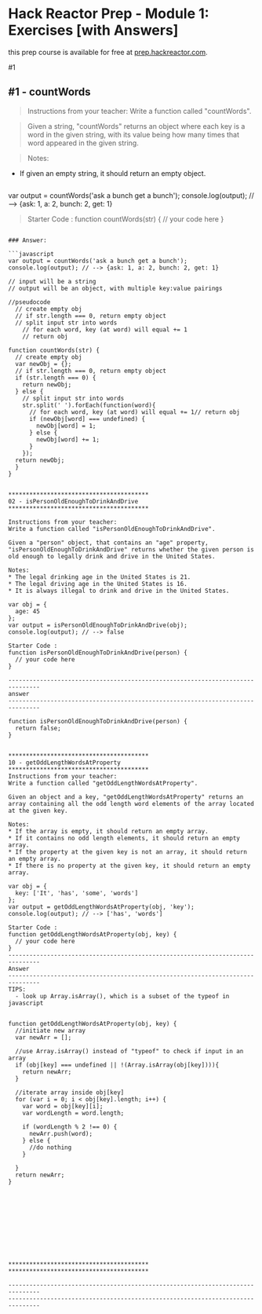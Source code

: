 # Hack Reactor Prep - Module 1: Exercises [with Answers]

this prep course is available for free at [prep.hackreactor.com](http://prep.hackreactor.com/).

 #1
## #1 - countWords


>Instructions from your teacher:
Write a function called "countWords".

>Given a string, "countWords" returns an object where each key is a word in the given string, with its value being how many times that word appeared in the given  string.

>Notes:
* If given an empty string, it should return an empty object.

> ```javascript
var output = countWords('ask a bunch get a bunch');
console.log(output);
// --> {ask: 1, a: 2, bunch: 2, get: 1}

>Starter Code :
function countWords(str) {
  // your code here
}
```

### Answer:

```javascript
var output = countWords('ask a bunch get a bunch');
console.log(output); // --> {ask: 1, a: 2, bunch: 2, get: 1}

// input will be a string
// output will be an object, with multiple key:value pairings

//pseudocode
  // create empty obj
  // if str.length === 0, return empty object
  // split input str into words
    // for each word, key (at word) will equal += 1
    // return obj

function countWords(str) {
  // create empty obj
  var newObj = {};
  // if str.length === 0, return empty object
  if (str.length === 0) {
    return newObj;
  } else {
    // split input str into words
    str.split(' ').forEach(function(word){
      // for each word, key (at word) will equal += 1// return obj
      if (newObj[word] === undefined) {
        newObj[word] = 1;
      } else {
        newObj[word] += 1;
      }
    });
  return newObj;
  }
}
```
~~~~

****************************************
02 - isPersonOldEnoughToDrinkAndDrive
****************************************

Instructions from your teacher:
Write a function called "isPersonOldEnoughToDrinkAndDrive".

Given a "person" object, that contains an "age" property, "isPersonOldEnoughToDrinkAndDrive" returns whether the given person is old enough to legally drink and drive in the United States.

Notes:
* The legal drinking age in the United States is 21.
* The legal driving age in the United States is 16.
* It is always illegal to drink and drive in the United States.

var obj = {
  age: 45
};
var output = isPersonOldEnoughToDrinkAndDrive(obj);
console.log(output); // --> false

Starter Code :
function isPersonOldEnoughToDrinkAndDrive(person) {
  // your code here
}

-------------------------------------------------------------------------------
answer
-------------------------------------------------------------------------------

function isPersonOldEnoughToDrinkAndDrive(person) {
  return false;
}


****************************************
10 - getOddLengthWordsAtProperty
****************************************
Instructions from your teacher:
Write a function called "getOddLengthWordsAtProperty".

Given an object and a key, "getOddLengthWordsAtProperty" returns an array containing all the odd length word elements of the array located at the given key.

Notes:
* If the array is empty, it should return an empty array.
* If it contains no odd length elements, it should return an empty array.
* If the property at the given key is not an array, it should return an empty array.
* If there is no property at the given key, it should return an empty array.

var obj = {
  key: ['It', 'has', 'some', 'words']
};
var output = getOddLengthWordsAtProperty(obj, 'key');
console.log(output); // --> ['has', 'words']

Starter Code :
function getOddLengthWordsAtProperty(obj, key) {
  // your code here
}
-------------------------------------------------------------------------------
Answer
-------------------------------------------------------------------------------
TIPS:
  - look up Array.isArray(), which is a subset of the typeof in javascript


function getOddLengthWordsAtProperty(obj, key) {
  //initiate new array
  var newArr = [];

  //use Array.isArray() instead of "typeof" to check if input in an array
  if (obj[key] === undefined || !(Array.isArray(obj[key]))){
    return newArr;
  }

  //iterate array inside obj[key]
  for (var i = 0; i < obj[key].length; i++) {
    var word = obj[key][i];
    var wordLength = word.length;  

    if (wordLength % 2 !== 0) {
      newArr.push(word);
    } else {
      //do nothing
    }

  }
  return newArr;
}











****************************************
****************************************

-------------------------------------------------------------------------------
-------------------------------------------------------------------------------

